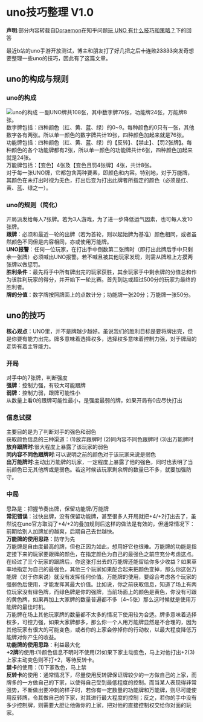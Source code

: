 # uno技巧整理 V1.0
**声明**:部分内容转载自[Doraemon](https://www.zhihu.com/people/doraemon_2112)在知乎问题[玩 UNO 有什么技巧和策略？](https://www.zhihu.com/question/40807965)下的回答     

最近b站的uno手游开放测试，博主和朋友打了好几把之后~~十连败23333~~突发奇想要整理一些uno的技巧，因此有了这篇文章。
## uno的构成与规则
### uno的构成
![uno的构成](https://pic4.zhimg.com/80/v2-6b1d23c5ea0b5d8a84d9a8b3857fce19_720w.jpg)
一副UNO牌共108张，其中数字牌76张，功能牌24张，万能牌8张。    
数字牌包括：四种颜色（红、黄、蓝、绿）的0~9。每种颜色的0只有一张，其他数字各有两张。所以单一颜色的数字牌共计19张，四种颜色加起来就是76张。   
功能牌包括：四种颜色（红、黄、蓝、绿）的【反转】、【禁止】、【罚2张牌】。每种颜色的各个功能牌都有2张，所以单一颜色的功能牌共计6张，四种颜色加起来就是24张。   
万能牌包括：【变色】4张及【变色且罚4张牌】4张，共计8张。    
对于每一张UNO牌，它都包含两种要素，即颜色和内容。特别地，对于万能牌，其颜色在未打出时视为无色，打出后变为打出此牌者所指定的颜色（必须是红、黄、蓝、绿之一）。
### uno的规则（简化）
开局派发给每人7张牌。若为3人游戏，为了进一步降低运气因素，也可每人发10张牌。    
**跟牌**：必须和最近一轮的出牌（若为首轮，则以起始牌为基准）颜色相同，或者虽然颜色不同但是内容相同，亦或使用万能牌。  
**UNO报警**：任何一位玩家，在打出手中倒数第二张牌时（即打出此牌后手中只剩余一张牌）必须喊出UNO报警。若不喊且被其他玩家发现，则需从牌堆上方摸两张牌以做惩罚。   
**胜利条件**：最先将手中所有牌出完的玩家获胜，其余玩家手中剩余牌的分值总和作为该胜利玩家的得分，并开始下一轮比赛。首先到达或超过500分的玩家为最终的胜利者。  
**牌的分值**：数字牌按照牌面上的点数计分；功能牌一张20分；万能牌一张50分。
## uno的技巧
**核心观点**：UNO里，并不是牌越少越好。虽说我们的胜利目标是要将牌出完，但是你要有能力出完。牌多意味着选择权多，选择权多意味着控制力强，对于牌局的走势有着主导能力。
### 开局
对手中的7张牌，判断强度  
**强牌**：控制力强，有较大可能跟牌   
**弱牌**：控制力弱，跟牌可能性小    
从数量上看0的跟牌可能性最小，是强度最弱的牌，如果开局有0应尽快打出  
### 信息试探
主要目的是为了判断对手的强色和弱色   
获取颜色信息的三种渠道：(1)放弃跟牌时 (2)同内容不同色跟牌时 (3)出万能牌时  
**放弃跟牌时**:很大程度上暴露了该玩家的弱色  
**同内容不同色跟牌时**:可以说明之前的颜色对于该玩家来说是弱色   
**出万能牌时**:主动出万能牌的玩家，一定程度上暴露了他的强色，同时也表明了当前颜色已无其他牌或是弱色。若这时候该玩家剩余牌的数量已不多，就要加强防守。
### 中局
思路是：把握节奏出牌，保留功能牌/万能牌  
**常犯错误**：过快出牌，没有保留功能牌，甚至很多人开局就把+4/+2打出去了，虽然说在uno官方取消了+4/+2的叠加规则后这样的做法是有效的，但通常情况下：前期给别人加牌加的越爽，后期自己去世越快。  
**万能牌的使用思路**：防守为先   
  万能牌是自由度最高的牌，但也正因为如此，想用好它也很难。万能牌的功能是指定接下来的玩家要跟牌的颜色，在指定颜色为自己的最强色之前应充分考虑这点。在经过了三个玩家的跟牌后，你这张打出去的万能牌还能留给你多少收益？如果草率地指定为自己的最强色，其他三个玩家如果配合起来把颜色变掉，那么你这张万能牌（对于你来说）就没有发挥任何价值。万能牌的使用，要综合考虑各个玩家的强弱色后使用，才能发挥其最大价值。比如说，你之前获取信息，知道了场上有两位玩家没有绿色牌，而绿色牌是你的强牌，当前场面上的颜色是黄色，你没有可跟的黄色牌，如果再加上大家牌的数量普遍都不多（4~5张）那么这时候就是使用万能牌的最佳时机。  
  万能牌在场上其他玩家牌的数量都不太多的情况下使用较为合适。牌多意味着选择权多，可控力强，如果大家牌都多，那么你一个人用万能牌显然是不合理的，因为其他玩家有很大的可能变色，或者你的上家会停掉你的行动权，以最大程度降低万能牌对你产生的收益。  
  **功能牌的使用思路**：利益最大化  
  **+2牌**的使用:(1)颜色信息不明时不使用(2)如果下家主动变色，马上对他打出+2(3)上家主动变色则不打+2，等待反转卡。                    
  **禁卡**的使用：(1)下家改色，马上禁     
  **反转卡**的使用：通常情况下，尽量使用反转牌保证牌较少的一方做自己的上家，而牌多的一方做自己的下家，以使得自己受到最低程度的控制。而当某人表现得非常强势，不断做出要冲刺的样子时，若你有一定数量的功能牌和万能牌，则尽可能使用反转牌，令其做自己的下家，对其进行最大程度的控制；反之，若你的手中没有多少控制牌，则需要大胆让他做你的上家，把对他的直接控制权交给你对面的玩家。
